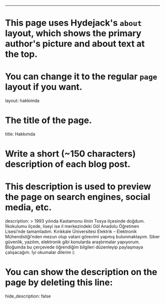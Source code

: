 ---
# This page uses Hydejack's `about` layout, which shows the primary author's picture and about text at the top.
# You can change it to the regular `page` layout if you want.
layout: hakkimda

# The title of the page.
title: Hakkımda

# Write a short (~150 characters) description of each blog post.
# This description is used to preview the page on search engines, social media, etc.
description: >
  1993 yılında Kastamonu ilinin Tosya ilçesinde doğdum.
  İlkokulumu ilçede, liseyi ise il merkezindeki Göl Anadolu Öğretmen Lisesi’nde tamamladım.
  Kırıkkale Üniversitesi Elektrik – Elektronik Mühendisliği’nden mezun olup vatani görevimi yapmış bulunmaktayım.
  Siber güvenlik, yazılım, elektronik gibi konularda araştırmalar yapıyorum. Bloğumda bu çerçevede öğrendiğim bilgileri düzenleyip paylaşmaya çalışacağım.
  İyi okumalar dilerim (:

# You can show the description on the page by deleting this line:
hide_description: false
